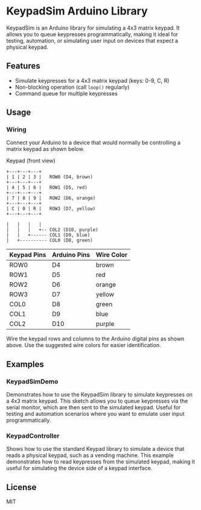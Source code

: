 # KeypadSim Arduino Library

KeypadSim is an Arduino library for simulating a 4x3 matrix keypad. It allows you to queue keypresses programmatically, making it ideal for testing, automation, or simulating user input on devices that expect a physical keypad.

## Features
- Simulate keypresses for a 4x3 matrix keypad (keys: 0-9, C, R)
- Non-blocking operation (call `loop()` regularly)
- Command queue for multiple keypresses

## Usage

### Wiring

Connect your Arduino to a device that would normally be controlling a matrix keypad as shown below.

Keypad (front view)

```
+---+---+---+
| 1 | 2 | 3 |   ROW0 (D4, brown)
+---+---+---+
| 4 | 5 | 6 |   ROW1 (D5, red)
+---+---+---+
| 7 | 8 | 9 |   ROW2 (D6, orange)
+---+---+---+
| C | 0 | R |   ROW3 (D7, yellow)
+---+---+---+

|   |   |   |
|   |   |   +-- COL2 (D10, purple)
|   |   +------ COL1 (D9, blue)
|   +---------- COL0 (D8, green)
```

| Keypad Pins | Arduino Pins | Wire Color |
|-------------|--------------|------------|
| ROW0        | D4           | brown      |
| ROW1        | D5           | red        |
| ROW2        | D6           | orange     |
| ROW3        | D7           | yellow     |
| COL0        | D8           | green      |
| COL1        | D9           | blue       |
| COL2        | D10          | purple     |

Wire the keypad rows and columns to the Arduino digital pins as shown above. Use the suggested wire colors for easier identification.


## Examples

### KeypadSimDemo
Demonstrates how to use the KeypadSim library to simulate keypresses on a 4x3 matrix keypad. This sketch allows you to queue keypresses via the serial monitor, which are then sent to the simulated keypad. Useful for testing and automation scenarios where you want to emulate user input programmatically.

### KeypadController
Shows how to use the standard Keypad library to simulate a device that reads a physical keypad, such as a vending machine. This example demonstrates how to read keypresses from the simulated keypad, making it useful for simulating the device side of a keypad interface.

## License

MIT